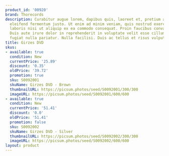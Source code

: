 ```yaml
---
product_id: '00920'
brand: Thorecords
description: Curabitur augue lorem, dapibus quis, laoreet et, pretium ac, nisi. Curabitur
  eleifend fermentum justo. Ut enim ad minim veniam, quis nostrud exercitation ullamco
  laboris nisi ut aliquip ex ea commodo consequat. Proin faucibus convallis elit.
  Duis aute irure dolor in reprehenderit in voluptate velit esse cillum dolore eu
  fugiat nulla pariatur. Nulla facilisi. Duis ac tellus et risus vulputate vehicula.
title: Girzes DVD
skus:
- available: true
  condition: New
  currentPrice: '25.89'
  discount: '0.35'
  oldPrice: '39.72'
  promotion: true
  sku: S0092001
  skuName: Girzes DVD - Brown
  thumbnailURL: https://picsum.photos/seed/S0092001/300/300
  imageURL: https://picsum.photos/seed/S0092001/600/600
- available: true
  condition: New
  currentPrice: '51.41'
  discount: '0.0'
  oldPrice: '51.41'
  promotion: false
  sku: S0092002
  skuName: Girzes DVD - Silver
  thumbnailURL: https://picsum.photos/seed/S0092002/300/300
  imageURL: https://picsum.photos/seed/S0092002/600/600
layout: product
---
```


